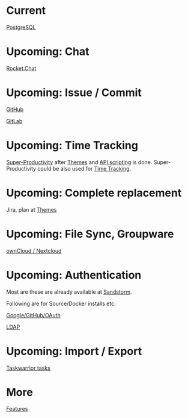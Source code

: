 # Current

[PostgreSQL](https://github.com/wekan/wekan-postgresql)

# Upcoming: Chat

[Rocket.Chat](https://github.com/wekan/wekan/issues/803)

# Upcoming: Issue / Commit

[GitHub](https://github.com/wekan/wekan/issues/253)

[GitLab](https://github.com/wekan/wekan/issues/109)

# Upcoming: Time Tracking

[Super-Productivity](https://github.com/johannesjo/super-productivity/issues/7) after [Themes](https://github.com/wekan/wekan/issues/781) and [API scripting](https://github.com/wekan/wekan/issues/794) is done. Super-Productivity could be also used for [Time Tracking](https://github.com/wekan/wekan/issues/812).

# Upcoming: Complete replacement

Jira, plan at [Themes](https://github.com/wekan/wekan/issues/781)

# Upcoming: File Sync, Groupware

[ownCloud / Nextcloud](https://github.com/wekan/wekan/issues/687)

# Upcoming: Authentication

Most are these are already available at [Sandstorm](https://sandstorm.io).

Following are for Source/Docker installs etc:

[Google/GitHub/OAuth](https://github.com/wekan/wekan/issues/234)

[LDAP](https://github.com/wekan/wekan/issues/119)

# Upcoming: Import / Export

[Taskwarrior tasks](https://github.com/wekan/wekan/issues/827)

# More

[Features](https://github.com/wekan/wekan/wiki/Features)